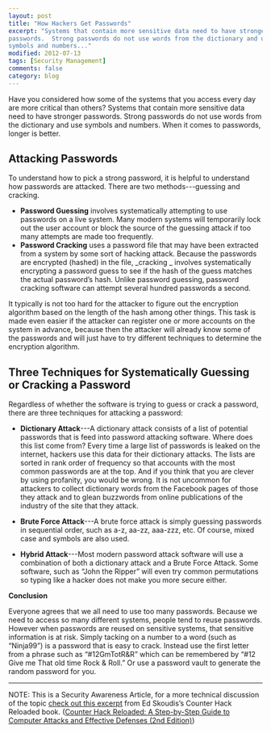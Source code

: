 ```yaml
---
layout: post
title: "How Hackers Get Passwords"
excerpt: "Systems that contain more sensitive data need to have stronger
passwords.  Strong passwords do not use words from the dictionary and use
symbols and numbers..."
modified: 2012-07-13
tags: [Security Management]
comments: false
category: blog
---
```


Have you considered how some of the systems that you access every day are more
critical than others?  Systems that contain more sensitive data need to have
stronger passwords.  Strong passwords do not use words from the dictionary and
use symbols and numbers.  When it comes to passwords, longer is better.

## Attacking Passwords

To understand how to pick a strong password, it is helpful to understand how
passwords are attacked.  There are two methods---guessing and cracking.

* **Password Guessing** involves systematically attempting to use passwords on
a live system.  Many modern systems will temporarily lock out the user account
or block the source of the guessing attack if too many attempts are made too
frequently.  
* **Password Cracking** uses a password file that may have been extracted from
a system by some sort of hacking attack.  Because the passwords are encrypted
(hashed) in the file, _cracking _ involves systematically encrypting a
password guess to see if the hash of the guess matches the actual password’s
hash.  Unlike password guessing, password cracking software can attempt several
hundred passwords a second.  

It typically is not too hard for the attacker to figure out the encryption
algorithm based on the length of the hash among other things.  This task is
made even easier if the attacker can register one or more accounts on the
system in advance, because then the attacker will already know some of the
passwords and will just have to try different techniques to determine the
encryption algorithm.

## Three Techniques for Systematically Guessing or Cracking a Password

Regardless of whether the software is trying to guess or crack a password,
there are three techniques for attacking a password:

* **Dictionary Attack**---A dictionary attack consists of a list of potential
passwords that is feed into password attacking software.  Where does this list
come from?  Every time a large list of passwords is leaked on the internet,
hackers use this data for their dictionary attacks.  The lists are sorted in
rank order of frequency so that accounts with the most common passwords are at
the top.  And if you think that you are clever by using profanity, you would be
wrong.  It is not uncommon for attackers to collect dictionary words from the
Facebook pages of those they attack and to glean buzzwords from online
publications of the industry of the site that they attack.

* **Brute Force Attack**---A brute force attack is simply guessing passwords in
sequential order, such as a-z, aa-zz, aaa-zzz, etc.  Of course, mixed case and
symbols are also used.  
* **Hybrid Attack**---Most modern password attack software will use a
combination of both a dictionary attack and a Brute Force Attack.  Some
software, such as “John the Ripper” will even try common permutations so
typing like a hacker does not make you more secure either.  

**Conclusion**

Everyone agrees that we all need to use too many passwords.  Because we need to
access so many different systems, people tend to reuse passwords.  However when
passwords are reused on sensitive systems, that sensitive information is at
risk.  Simply tacking on a number to a word (such as “Ninja99”) is a
password that is easy to crack.  Instead use the first letter from a phrase
such as “#12GmTotR&R” which can be remembered by “#12 Give me That old
time Rock & Roll.”  Or use a password vault to generate the random password
for you.

* * *

NOTE: This is a Security Awareness Article, for a more technical discussion of
the topic [check out this excerpt](http://www.informit.com/articles/article.aspx?p=704311&seqNum=4) from Ed Skoudis’s Counter Hack Reloaded book. ([Counter Hack Reloaded: A Step-by-Step Guide to Computer Attacks and Effective Defenses (2nd Edition)](http://www.amazon.com/gp/product/0131481045/ref=as_li_ss_tl?ie=UTF8&camp=1789&creative=390957&creativeASIN=0131481045&linkCode=as2&tag=kennetcom-20))
